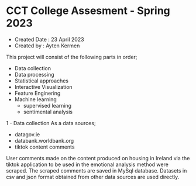 # CCT College Assesment - Spring 2023
* Created Date : 23 April 2023
* Created by : Ayten Kermen

This project will consist of the following parts in order;

- Data collection
- Data processing
- Statistical approaches
- Interactive Visualization 
- Feature Enginering
- Machine learning
     * supervised learning
     * sentimental analysis


1 - Data collection
As a data sources;
- datagov.ie
- databank.worldbank.org
- tiktok content comments 

User comments made on the content produced on housing in Ireland via the tiktok application to be used in the emotional analysis method were scraped.
The scraped comments are saved in MySql database.
Datasets in csv and json format obtained from other data sources are used directly.






